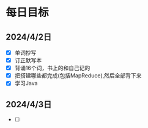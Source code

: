 # 每日目标

## 2024/4/2日

- [x] 单词抄写
- [x] 订正默写本
- [x] 背诵16个词，书上的和自己记的
- [x] 把搭建哪些都完成(包括MapReduce),然后全部背下来
- [x] 学习Java

## 2024/4/3日

- [ ]
